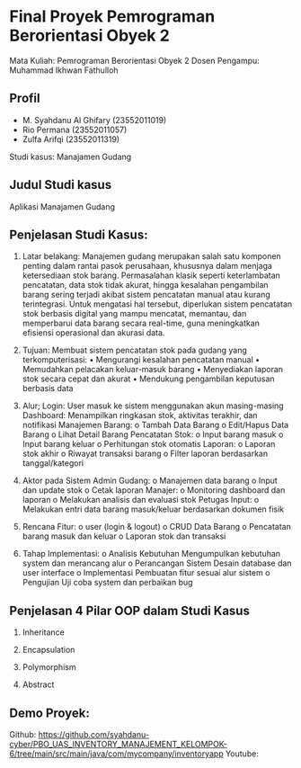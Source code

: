 # Final Proyek Pemrograman Berorientasi Obyek 2

Mata Kuliah: Pemrograman Berorientasi Obyek 2
Dosen Pengampu: Muhammad Ikhwan Fathulloh

## Profil
- M. Syahdanu Al Ghifary (23552011019)
- Rio Permana (23552011057)
- Zulfa Arifqi (23552011319)

Studi kasus: Manajamen Gudang

## Judul Studi kasus
Aplikasi Manajamen Gudang

## Penjelasan Studi Kasus: 
1.	Latar belakang:
Manajemen gudang merupakan salah satu komponen penting dalam rantai pasok perusahaan, khususnya dalam menjaga ketersediaan stok barang. Permasalahan klasik seperti keterlambatan pencatatan, data stok tidak akurat, hingga kesalahan pengambilan barang sering terjadi akibat sistem pencatatan manual atau kurang terintegrasi. Untuk mengatasi hal tersebut, diperlukan sistem pencatatan stok berbasis digital yang mampu mencatat, memantau, dan memperbarui data barang secara real-time, guna meningkatkan efisiensi operasional dan akurasi data.

2.	Tujuan:
Membuat sistem pencatatan stok pada gudang yang terkomputerisasi:
•	Mengurangi kesalahan pencatatan manual
•	Memudahkan pelacakan keluar-masuk barang
•	Menyediakan laporan stok secara cepat dan akurat
•	Mendukung pengambilan keputusan berbasis data

4.	Alur;
Login: User masuk ke sistem menggunakan akun masing-masing
Dashboard: Menampilkan ringkasan stok, aktivitas terakhir, dan notifikasi
Manajemen Barang:
o	Tambah Data Barang
o	Edit/Hapus Data Barang
o	Lihat Detail Barang
Pencatatan Stok:
o	Input barang masuk
o	Input barang keluar
o	Perhitungan stok otomatis
Laporan:
o	Laporan stok akhir
o	Riwayat transaksi barang
o	Filter laporan berdasarkan tanggal/kategori

5.	 Aktor pada Sistem
Admin Gudang:
o	Manajemen data barang
o	Input dan update stok
o	Cetak laporan
Manajer:
o	Monitoring dashboard dan laporan
o	Melakukan analisis dan evaluasi stok
Petugas Input:
o	Melakukan entri data barang masuk/keluar berdasarkan dokumen fisik

6.	Rencana Fitur:
o	user (login & logout)
o	CRUD Data Barang 
o	Pencatatan barang masuk dan keluar 
o	Laporan stok dan transaksi

7.	Tahap Implementasi:
o	Analisis Kebutuhan
Mengumpulkan kebutuhan system dan merancang alur
o	Perancangan Sistem
Desain database dan user interface
o	Implementasi
Pembuatan fitur sesuai alur sistem
o	Pengujian
Uji coba system dan perbaikan bug

## Penjelasan 4 Pilar OOP dalam Studi Kasus
1. Inheritance


2. Encapsulation


3. Polymorphism


4. Abstract


## Demo Proyek:
Github: https://github.com/syahdanu-cyber/PBO_UAS_INVENTORY_MANAJEMENT_KELOMPOK-6/tree/main/src/main/java/com/mycompany/inventoryapp
Youtube:
